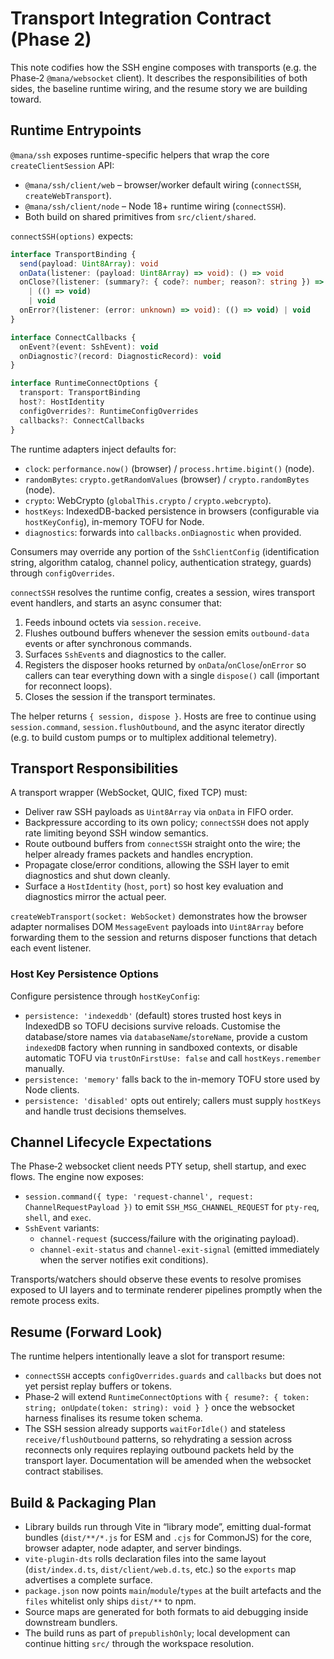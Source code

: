 # Transport Integration Contract (Phase 2)

This note codifies how the SSH engine composes with transports (e.g. the Phase‑2 `@mana/websocket` client). It describes the responsibilities of both sides, the baseline runtime wiring, and the resume story we are building toward.

## Runtime Entrypoints

`@mana/ssh` exposes runtime-specific helpers that wrap the core `createClientSession` API:

- `@mana/ssh/client/web` – browser/worker default wiring (`connectSSH`, `createWebTransport`).
- `@mana/ssh/client/node` – Node 18+ runtime wiring (`connectSSH`).
- Both build on shared primitives from `src/client/shared`.

`connectSSH(options)` expects:

```ts
interface TransportBinding {
  send(payload: Uint8Array): void
  onData(listener: (payload: Uint8Array) => void): () => void
  onClose?(listener: (summary?: { code?: number; reason?: string }) => void):
    | (() => void)
    | void
  onError?(listener: (error: unknown) => void): (() => void) | void
}

interface ConnectCallbacks {
  onEvent?(event: SshEvent): void
  onDiagnostic?(record: DiagnosticRecord): void
}

interface RuntimeConnectOptions {
  transport: TransportBinding
  host?: HostIdentity
  configOverrides?: RuntimeConfigOverrides
  callbacks?: ConnectCallbacks
}
```

The runtime adapters inject defaults for:

- `clock`: `performance.now()` (browser) / `process.hrtime.bigint()` (node).
- `randomBytes`: `crypto.getRandomValues` (browser) / `crypto.randomBytes` (node).
- `crypto`: WebCrypto (`globalThis.crypto` / `crypto.webcrypto`).
- `hostKeys`: IndexedDB-backed persistence in browsers (configurable via `hostKeyConfig`), in-memory TOFU for Node.
- `diagnostics`: forwards into `callbacks.onDiagnostic` when provided.

Consumers may override any portion of the `SshClientConfig` (identification string, algorithm catalog, channel policy, authentication strategy, guards) through `configOverrides`.

`connectSSH` resolves the runtime config, creates a session, wires transport event handlers, and starts an async consumer that:

1. Feeds inbound octets via `session.receive`.
2. Flushes outbound buffers whenever the session emits `outbound-data` events or after synchronous commands.
3. Surfaces `SshEvent`s and diagnostics to the caller.
4. Registers the disposer hooks returned by `onData`/`onClose`/`onError` so callers can tear everything down with a single `dispose()` call (important for reconnect loops).
5. Closes the session if the transport terminates.

The helper returns `{ session, dispose }`. Hosts are free to continue using `session.command`, `session.flushOutbound`, and the async iterator directly (e.g. to build custom pumps or to multiplex additional telemetry).

## Transport Responsibilities

A transport wrapper (WebSocket, QUIC, fixed TCP) must:

- Deliver raw SSH payloads as `Uint8Array` via `onData` in FIFO order.
- Backpressure according to its own policy; `connectSSH` does not apply rate limiting beyond SSH window semantics.
- Route outbound buffers from `connectSSH` straight onto the wire; the helper already frames packets and handles encryption.
- Propagate close/error conditions, allowing the SSH layer to emit diagnostics and shut down cleanly.
- Surface a `HostIdentity` (`host`, `port`) so host key evaluation and diagnostics mirror the actual peer.

`createWebTransport(socket: WebSocket)` demonstrates how the browser adapter normalises DOM `MessageEvent` payloads into `Uint8Array` before forwarding them to the session and returns disposer functions that detach each event listener.

### Host Key Persistence Options

Configure persistence through `hostKeyConfig`:

- `persistence: 'indexeddb'` (default) stores trusted host keys in IndexedDB so TOFU decisions survive reloads. Customise the database/store names via `databaseName`/`storeName`, provide a custom `indexedDB` factory when running in sandboxed contexts, or disable automatic TOFU via `trustOnFirstUse: false` and call `hostKeys.remember` manually.
- `persistence: 'memory'` falls back to the in-memory TOFU store used by Node clients.
- `persistence: 'disabled'` opts out entirely; callers must supply `hostKeys` and handle trust decisions themselves.

## Channel Lifecycle Expectations

The Phase‑2 websocket client needs PTY setup, shell startup, and exec flows. The engine now exposes:

- `session.command({ type: 'request-channel', request: ChannelRequestPayload })` to emit `SSH_MSG_CHANNEL_REQUEST` for `pty-req`, `shell`, and `exec`.
- `SshEvent` variants:
  - `channel-request` (success/failure with the originating payload).
  - `channel-exit-status` and `channel-exit-signal` (emitted immediately when the server notifies exit conditions).

Transports/watchers should observe these events to resolve promises exposed to UI layers and to terminate renderer pipelines promptly when the remote process exits.

## Resume (Forward Look)

The runtime helpers intentionally leave a slot for transport resume:

- `connectSSH` accepts `configOverrides.guards` and `callbacks` but does not yet persist replay buffers or tokens.
- Phase‑2 will extend `RuntimeConnectOptions` with `{ resume?: { token: string; onUpdate(token: string): void } }` once the websocket harness finalises its resume token schema.
- The SSH session already supports `waitForIdle()` and stateless `receive/flushOutbound` patterns, so rehydrating a session across reconnects only requires replaying outbound packets held by the transport layer. Documentation will be amended when the websocket contract stabilises.

## Build & Packaging Plan

- Library builds run through Vite in “library mode”, emitting dual-format bundles (`dist/**/*.js` for ESM and `.cjs` for CommonJS) for the core, browser adapter, node adapter, and server bindings.
- `vite-plugin-dts` rolls declaration files into the same layout (`dist/index.d.ts`, `dist/client/web.d.ts`, etc.) so the `exports` map advertises a complete surface.
- `package.json` now points `main`/`module`/`types` at the built artefacts and the `files` whitelist only ships `dist/**` to npm.
- Source maps are generated for both formats to aid debugging inside downstream bundlers.
- The build runs as part of `prepublishOnly`; local development can continue hitting `src/` through the workspace resolution.
